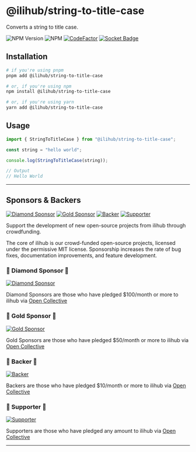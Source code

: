 # @ilihub/string-to-title-case

Converts a string to title case.

![NPM Version](https://img.shields.io/npm/v/%40ilihub%2Fstring-to-title-case?color=33cd56&logo=npm)
![NPM](https://img.shields.io/npm/l/%40ilihub%2Fstring-to-title-case)
[![CodeFactor](https://www.codefactor.io/repository/github/ilihub/npm/badge)](https://www.codefactor.io/repository/github/ilihub/npm)
[![Socket Badge](https://socket.dev/api/badge/npm/package/@ilihub/string-to-title-case)](https://socket.dev/npm/package/@ilihub/string-to-title-case)

## Installation

```bash
# if you're using pnpm
pnpm add @ilihub/string-to-title-case

# or, if you're using npm
npm install @ilihub/string-to-title-case

# or, if you're using yarn
yarn add @ilihub/string-to-title-case
```

## Usage

```javascript
import { StringToTitleCase } from "@ilihub/string-to-title-case";

const string = "hello world";

console.log(StringToTitleCase(string));

// Output
// Hello World
```

---

<!-- sponsors_and_backers_section_start -->

## Sponsors & Backers

[![Diamond Sponsor][diamond_sponsor_img]][open_collective_url] [![Gold Sponsor][gold_sponsor_img]][open_collective_url] [![Backer][backer_img]][open_collective_url] [![Supporter][supporter_img]][open_collective_url]

Support the development of new open-source projects from ilihub through crowdfunding.

The core of ilihub is our crowd-funded open-source projects, licensed under the permissive MIT license. Sponsorship increases the rate of bug fixes, documentation improvements, and feature development.

### 🦄 Diamond Sponsor 🦄

[![Diamond Sponsor][diamond_sponsor_logo_img]][open_collective_url]

Diamond Sponsors are those who have pledged &#0036;100/month or more to ilihub via [Open Collective][open_collective_url]

### 💝 Gold Sponsor 💝

[![Gold Sponsor][gold_sponsor_logo_img]][open_collective_url]

Gold Sponsors are those who have pledged &#0036;50/month or more to ilihub via [Open Collective][open_collective_url]

### 🎁 Backer 🎁

[![Backer][backer_logo_img]][open_collective_url]

Backers are those who have pledged &#0036;10/month or more to ilihub via [Open Collective][open_collective_url]

### 🤝 Supporter 🤝

[![Supporter][supporter_logo_img]][open_collective_url]

Supporters are those who have pledged any amount to ilihub via [Open Collective][open_collective_url]

<!-- Reference Links -->

[open_collective_url]: https://opencollective.com/ilihub
[open_collective_img]: https://opencollective.com/ilihub/tiers/badge.svg
[diamond_sponsor_img]: https://opencollective.com/ilihub/tiers/diamond-sponsor/badge.svg?label=%F0%9F%A6%84%20Diamond%20Sponsor%20%F0%9F%A6%84&color=brightgreen
[diamond_sponsor_logo_img]: https://opencollective.com/ilihub/tiers/diamond-sponsor.svg?avatarHeight=96&width=600
[gold_sponsor_img]: https://opencollective.com/ilihub/tiers/sponsor/badge.svg?label=%F0%9F%92%9D%20Gold%20Sponsor%20%F0%9F%92%9D&color=brightgreen
[gold_sponsor_logo_img]: https://opencollective.com/ilihub/tiers/sponsor.svg?avatarHeight=70&width=600
[backer_img]: https://opencollective.com/ilihub/tiers/backer/badge.svg?label=%F0%9F%8E%81%20Backer%20%F0%9F%8E%81&color=brightgreen
[backer_logo_img]: https://opencollective.com/ilihub/tiers/backer.svg?avatarHeight=60&width=600
[supporter_img]: https://opencollective.com/ilihub/tiers/supporter/badge.svg?label=%F0%9F%A4%9D%20Supporter%20%F0%9F%A4%9D&color=brightgreen
[supporter_logo_img]: https://opencollective.com/ilihub/tiers/supporter.svg?avatarHeight=50&width=600

<!-- Reference Links End -->

<!-- sponsors_and_backers_section_end -->

---

